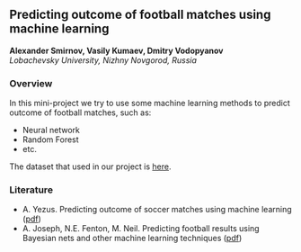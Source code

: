 ## Predicting outcome of football matches using machine learning

**Alexander Smirnov, Vasily Kumaev, Dmitry Vodopyanov**  
*Lobachevsky University, Nizhny Novgorod, Russia*

### Overview
In this mini-project we try to use some machine learning methods to predict outcome of football matches, such as:

  - Neural network
  - Random Forest
  - etc.

The dataset that used in our project is [here](http://www.football-data.co.uk/englandm.php).

### Literature
  - A. Yezus. Predicting outcome of soccer matches using machine learning ([pdf](http://www.math.spbu.ru/SD_AIS/documents/2014-12-341/2014-12-tw-15.pdf))
  - A. Joseph, N.E. Fenton, M. Neil. Predicting football results using Bayesian nets and other machine learning techniques ([pdf](http://www.eecs.qmul.ac.uk/~martin/index_files/spurs_final_published.pdf))
